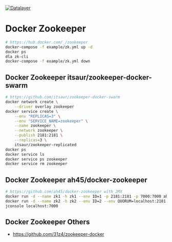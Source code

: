 [![Datalayer](https://docs.datalayer.io/logo/datalayer-25.svg)](https://datalayer.io)

# Docker Zookeeper

```bash
# https://hub.docker.com/_/zookeeper
docker-compose -f example/zk.yml up -d
docker ps
dla zk-cli
docker-compose -f example/zk.yml down
```

## Docker Zookeeper itsaur/zookeeper-docker-swarm

```bash
# https://github.com/itsaur/zookeeper-docker-swarm
docker network create \
    --driver overlay zookeeper
docker service create \
    --env "REPLICAS=3" \
    --env "SERVICE_NAME=zookeeper" \
    --name zookeeper \
    --network zookeeper \
    --publish 2181:2181 \
    --replicas=3 \
    itsaur/zookeeper-replicated
docker ps
docker service ls
docker service ps zookeeper
docker service rm zookeeper
```

## Docker Zookeeper ah45/docker-zookeeper

```bash
# https://github.com/ah45/docker-zookeeper with JMX
docker run -d --name zk1 -h zk1 --env ID=1 -p 2181:2181 -p 7000:7000 ah45/zookeeper
docker run -d --name zk2 -h zk2 --env ID=2 --env QUORUM=localhost:2181 ah45/zookeeper
jconsole localhost:7000
```

## Docker Zookeeper Others

+ https://github.com/31z4/zookeeper-docker
